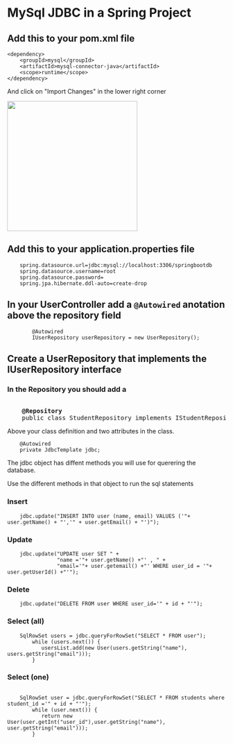 # MySql JDBC in a Spring Project

## Add this to your pom.xml file
````      
<dependency>
	<groupId>mysql</groupId>
	<artifactId>mysql-connector-java</artifactId>
	<scope>runtime</scope>
</dependency>
````    
And click on "Import Changes" in the lower right corner

<img src="https://github.com/dat17v1/2_11_mysql_spring/blob/master/Materials/img/ImportChanges.png" width="300" />

## Add this to your application.properties file
````    
	spring.datasource.url=jdbc:mysql://localhost:3306/springbootdb
	spring.datasource.username=root
	spring.datasource.password=
	spring.jpa.hibernate.ddl-auto=create-drop
````    

## In your UserController add a ````@Autowired```` anotation above the repository field

````    
    	@Autowired
    	IUserRepository userRepository = new UserRepository();

````    
## Create a UserRepository that implements the IUserRepository interface
### In the Repository you should add a 
<pre>    
	<b>@Repository</b>
	public class StudentRepository implements IStudentRepository {
</pre>    
Above your class definition
and two attributes in the class.
````    
	@Autowired
	private JdbcTemplate jdbc;
````    

The jdbc object has diffent methods you will use for querering the database.

Use the different methods in that object to run the sql statements

### Insert
````    
	jdbc.update("INSERT INTO user (name, email) VALUES ('"+ user.getName() + "','" + user.getEmail() + "')");
````     

### Update
````    
	jdbc.update("UPDATE user SET " +
                "name ='"+ user.getName() +"' , " +
                "email='"+ user.getemail() +"' WHERE user_id = '"+ user.getUserId() +"'");
```` 

### Delete
````    
	jdbc.update("DELETE FROM user WHERE user_id='" + id + "'");
```` 


### Select (all)
````    
	SqlRowSet users = jdbc.queryForRowSet("SELECT * FROM user");
        while (users.next()) {
           usersList.add(new User(users.getString("name"), users.getString("email")));
        }
````     

### Select (one)
````    
	
	SqlRowSet user = jdbc.queryForRowSet("SELECT * FROM students where student_id ='" + id + "'");
        while (user.next()) {
           return new User(user.getInt("user_id"),user.getString("name"), user.getString("email")));
        }

````    






